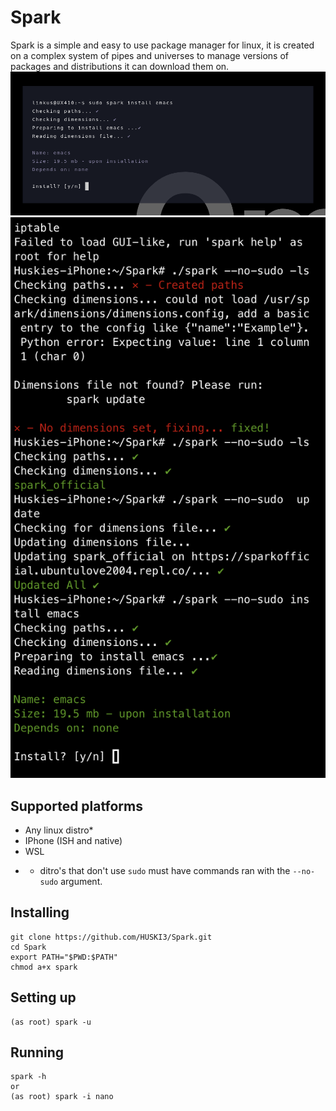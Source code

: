 # Spark
Spark is a simple and easy to use package manager for linux, it is created on a complex system of pipes and universes to manage versions of packages and distributions it can download them on.
![Spark Preview Image](spark-preview.png)
![Spark Preview Image](spark-iphone.png)
## Supported platforms
- Any linux distro*
- IPhone (ISH and native)
- WSL
* - ditro's that don't use `sudo` must have commands ran with the `--no-sudo` argument.

## Installing
```
git clone https://github.com/HUSKI3/Spark.git
cd Spark
export PATH="$PWD:$PATH"
chmod a+x spark
```
## Setting up
```
(as root) spark -u
```

## Running
```
spark -h
or
(as root) spark -i nano 
```
